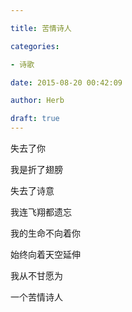 ```yaml
---

title: 苦情诗人

categories:

- 诗歌

date: 2015-08-20 00:42:09

author: Herb

draft: true
---
```




失去了你



我是折了翅膀



失去了诗意



我连飞翔都遗忘



我的生命不向着你



始终向着天空延伸



我从不甘愿为



一个苦情诗人